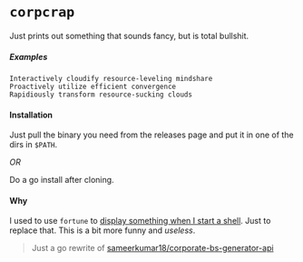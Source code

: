 # `corpcrap`

Just prints out something that sounds fancy, but is total bullshit.


##### Examples

```
Interactively cloudify resource-leveling mindshare
Proactively utilize efficient convergence
Rapidiously transform resource-sucking clouds
```


#### Installation

Just pull the binary you need from the releases page and put it in one of the dirs in `$PATH`.

*OR*

Do a go install after cloning.


#### Why

I used to use `fortune` to [display something when I start a shell](https://github.com/meain/dotfiles/blob/c76d215be1875cbf75e64852bcaeffee538c7ea4/zsh/.zshrc#L11).
Just to replace that. This is a bit more funny and _useless_.

> Just a go rewrite of [sameerkumar18/corporate-bs-generator-api](https://github.com/sameerkumar18/corporate-bs-generator-api/)
